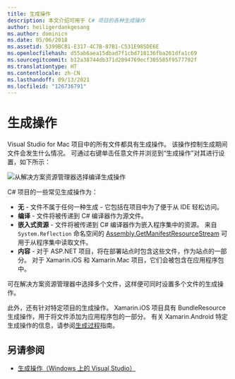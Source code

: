 ```yaml
---
title: 生成操作
description: 本文介绍可用于 C# 项目的各种生成操作
author: heiligerdankgesang
ms.author: dominicn
ms.date: 05/06/2018
ms.assetid: 5399BCB1-E317-4C7B-87B1-C531E985DE6E
ms.openlocfilehash: d55ab6aea15dbad7f1cbd718136fba261dfa1c69
ms.sourcegitcommit: b12a38744db371d2894769ecf305585f9577792f
ms.translationtype: HT
ms.contentlocale: zh-CN
ms.lasthandoff: 09/13/2021
ms.locfileid: "126736791"
---
```

# <a name="build-actions"></a>生成操作

Visual Studio for Mac 项目中的所有文件都具有生成操作。 该操作控制生成期间文件会发生什么情况。 可通过右键单击任意文件并浏览到“生成操作”对其进行设置，如下所示：

![从解决方案资源管理器选择编译生成操作](media/projects-and-solutions-image1.png)

C# 项目的一些常见生成操作为：

* **无** - 文件不属于任何一种生成 - 它包括在项目中为了便于从 IDE 轻松访问。
* **编译** - 文件将被传递到 C# 编译器作为源文件。
* **嵌入式资源** - 文件将被传递到 C# 编译器作为嵌入程序集中的资源。 来自 `System.Reflection` 命名空间的 [Assembly.GetManifestResourceStream](/dotnet/api/system.reflection.assembly.getmanifestresourcestream) 可用于从程序集中读取文件。
* **内容** - 对于 ASP.NET 项目，将在部署站点时包含这些文件，作为站点的一部分。 对于 Xamarin.iOS 和 Xamarin.Mac 项目，它们会被包含在应用程序包中。

可在解决方案资源管理器中选择多个文件，这样便可同时设置多个文件的生成操作。

此外，还有针对特定项目的生成操作。 Xamarin.iOS 项目具有 BundleResource 生成操作，用于将文件添加为应用程序包的一部分。 有关 Xamarin.Android 特定生成操作的信息，请参阅[生成过程](/xamarin/android/deploy-test/building-apps/build-process#Build_Actions)指南。

## <a name="see-also"></a>另请参阅

- [生成操作（Windows 上的 Visual Studio）](/visualstudio/ide/build-actions)